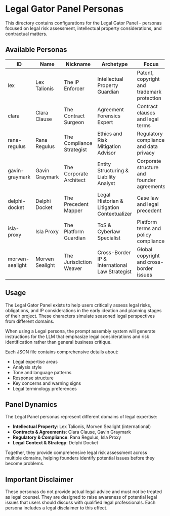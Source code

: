 # Legal Gator Panel Personas

This directory contains configurations for the Legal Gator Panel - personas focused on legal risk assessment, intellectual property considerations, and contractual matters.

## Available Personas

| ID | Name | Nickname | Archetype | Focus |
|----|------|----------|-----------|-------|
| lex | Lex Talionis | The IP Enforcer | Intellectual Property Guardian | Patent, copyright and trademark protection |
| clara | Clara Clause | The Contract Surgeon | Agreement Forensics Expert | Contract clauses and legal terms |
| rana-regulus | Rana Regulus | The Compliance Strategist | Ethics and Risk Mitigation Advisor | Regulatory compliance and data privacy |
| gavin-graymark | Gavin Graymark | The Corporate Architect | Entity Structuring & Liability Analyst | Corporate structure and founder agreements |
| delphi-docket | Delphi Docket | The Precedent Mapper | Legal Historian & Litigation Contextualizer | Case law and legal precedent |
| isla-proxy | Isla Proxy | The Platform Guardian | ToS & Cyberlaw Specialist | Platform terms and policy compliance |
| morven-sealight | Morven Sealight | The Jurisdiction Weaver | Cross-Border IP & International Law Strategist | Global copyright and cross-border issues |

## Usage

The Legal Gator Panel exists to help users critically assess legal risks, obligations, and IP considerations in the early ideation and planning stages of their project. These characters simulate seasoned legal perspectives from different domains.

When using a Legal persona, the prompt assembly system will generate instructions for the LLM that emphasize legal considerations and risk identification rather than general business critique.

Each JSON file contains comprehensive details about:
- Legal expertise areas
- Analysis style
- Tone and language patterns
- Response structure
- Key concerns and warning signs
- Legal terminology preferences

## Panel Dynamics

The Legal Panel personas represent different domains of legal expertise:

- **Intellectual Property**: Lex Talionis, Morven Sealight (international)
- **Contracts & Agreements**: Clara Clause, Gavin Graymark
- **Regulatory & Compliance**: Rana Regulus, Isla Proxy
- **Legal Context & Strategy**: Delphi Docket

Together, they provide comprehensive legal risk assessment across multiple domains, helping founders identify potential issues before they become problems.

## Important Disclaimer

These personas do not provide actual legal advice and must not be treated as legal counsel. They are designed to raise awareness of potential legal issues that users should discuss with qualified legal professionals. Each persona includes a legal disclaimer to this effect.